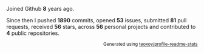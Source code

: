 Joined Github **8** years ago.

Since then I pushed **1890** commits, opened **53** issues, submitted **81** pull requests, received **56** stars, across **56** personal projects and contributed to **4** public repositories.

<p align="right"><sub>Generated using <a href="https://github.com/marketplace/actions/profile-readme-stats">teoxoy/profile-readme-stats</a></sub></p>
